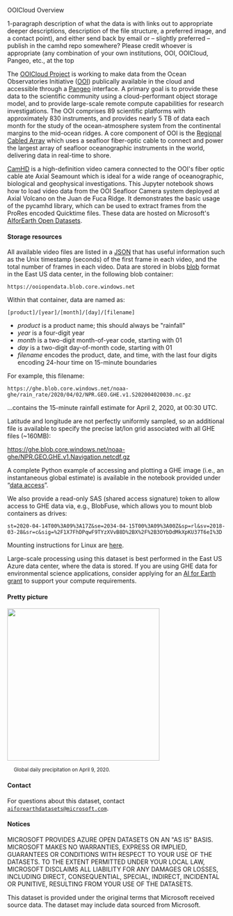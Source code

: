 OOICloud Overview

1-paragraph description of what the data is with links out to appropriate deeper descriptions, description of the file structure, a preferred image, and a contact point), and either send back by email or – slightly preferred – publish in the camhd repo somewhere?  Please credit whoever is appropriate (any combination of your own institutions, OOI, OOICloud, Pangeo, etc., at the top

The [OOICloud Project](https://github.com/ooicloud) is working to make data from the Ocean Observatories Initiative ([OOI](https://oceanobservatories.org)) publically available in the cloud and accessible through a [Pangeo](http://pangeo.io/) interface. A primary goal is to provide these data to the scientific community using a cloud-performant object storage model, and to provide large-scale remote compute capabilities for research investigations. The OOI comprises 89 scientific platforms with approximately 830 instruments, and provides nearly 5 TB of data each month for the study of the ocean-atmosphere system from the continental margins to the mid-ocean ridges. A core component of OOI is the [Regional Cabled Array](https://oceanobservatories.org/regional-cabled-array/) which uses a seafloor fiber-optic cable to connect and power the largest array of seafloor oceanographic instruments in the world, delivering data in real-time to shore. 

[CamHD](https://oceanobservatories.org/instrument-class/camhd/) is a high-definition video camera connected to the OOI's fiber optic cable ate Axial Seamount which is ideal for a wide range of oceanographic, biological and geophysical investigations. This Jupyter notebook shows how to load video data from the OOI Seafloor Camera system deployed at Axial Volcano on the Juan de Fuca Ridge. It demonstrates the basic usage of the pycamhd library, which can be used to extract frames from the ProRes encoded Quicktime files. These data are hosted on Microsoft's [AIforEarth Open Datasets](https://azure.microsoft.com/en-us/services/open-datasets/).


#### Storage resources 

All available video files are listed in a [JSON](https://ooiopendata.blob.core.windows.net/camhd/dbcamhd.json) that has useful information such as the Unix timestamp (seconds) of the first frame in each video, and the total number of frames in each video.  Data are stored in blobs [blob](https://ooiopendata.blob.core.windows.net) format in the East US data center, in the following blob container:

`https://ooiopendata.blob.core.windows.net`

Within that container, data are named as:

`[product]/[year]/[month]/[day]/[filename]`

* <i>product</i> is a product name; this should always be "rainfall"
* <i>year</i> is a four-digit year
* <i>month</i> is a two-digit month-of-year code, starting with 01
* <i>day</i> is a two-digit day-of-month code, starting with 01
* <i>filename</i> encodes the product, date, and time, with the last four digits encoding 24-hour time on 15-minute boundaries

For example, this filename:

`https://ghe.blob.core.windows.net/noaa-ghe/rain_rate/2020/04/02/NPR.GEO.GHE.v1.S202004020030.nc.gz`

...contains the 15-minute rainfall estimate for April 2, 2020, at 00:30 UTC.

Latitude and longitude are not perfectly uniformly sampled, so an additional file is available to specify the precise lat/lon grid associated with all GHE files (~160MB):

<https://ghe.blob.core.windows.net/noaa-ghe/NPR.GEO.GHE.v1.Navigation.netcdf.gz>

A complete Python example of accessing and plotting a GHE image (i.e., an instantaneous global estimate) is available in the notebook provided under &ldquo;<a href="https://azure.microsoft.com/en-us/services/open-datasets/catalog/ghe?tab=data-access">data access</a>&rdquo;.

We also provide a read-only SAS (shared access signature) token to allow access to GHE data via, e.g., BlobFuse, which allows you to mount blob containers as drives:

`st=2020-04-14T00%3A09%3A17Z&se=2034-04-15T00%3A09%3A00Z&sp=rl&sv=2018-03-28&sr=c&sig=%2F1X7FhDPqwF9TYzXVvB8D%2BX%2F%2B3OYbDdMkXpKU37T6eI%3D`

Mounting instructions for Linux are [here](https://docs.microsoft.com/en-us/azure/storage/blobs/storage-how-to-mount-container-linux).

Large-scale processing using this dataset is best performed in the East US Azure data center, where the data is stored.  If you are using GHE data for environmental science applications, consider applying for an [AI for Earth grant](http://aka.ms/ai4egrants) to support your compute requirements.


#### Pretty picture

<img src="https://ai4edatasetspublicassets.blob.core.windows.net/assets/aod_images/ghe.png" width=350px;><br/>

<p style="font-size:80%;margin-left:15px;">Global daily precipitation on April 9, 2020.</p>


#### Contact

For questions about this dataset, contact [`aiforearthdatasets@microsoft.com`](mailto:aiforearthdatasets@microsoft.com?subject=ghe%20question).


#### Notices

MICROSOFT PROVIDES AZURE OPEN DATASETS ON AN "AS IS" BASIS. MICROSOFT MAKES NO WARRANTIES, EXPRESS OR IMPLIED, GUARANTEES OR CONDITIONS WITH RESPECT TO YOUR USE OF THE DATASETS. TO THE EXTENT PERMITTED UNDER YOUR LOCAL LAW, MICROSOFT DISCLAIMS ALL LIABILITY FOR ANY DAMAGES OR LOSSES, INCLUDING DIRECT, CONSEQUENTIAL, SPECIAL, INDIRECT, INCIDENTAL OR PUNITIVE, RESULTING FROM YOUR USE OF THE DATASETS. 

This dataset is provided under the original terms that Microsoft received source data. The dataset may include data sourced from Microsoft.
